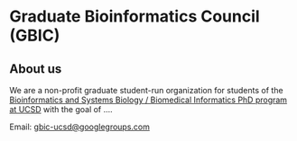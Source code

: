 # Graduate Bioinformatics Council (GBIC)

## About us

We are a non-profit graduate student-run organization for students of the [Bioinformatics and Systems Biology / Biomedical Informatics PhD program at UCSD](https://bioinformatics.ucsd.edu/) with the goal of ....

Email: [gbic-ucsd@googlegroups.com](mailto:gbic-ucsd@googlegroups.com)

<!-- ## People -->
<!-- To learn about the people who make GBIC run, see the page about our [people](people.md) -->
